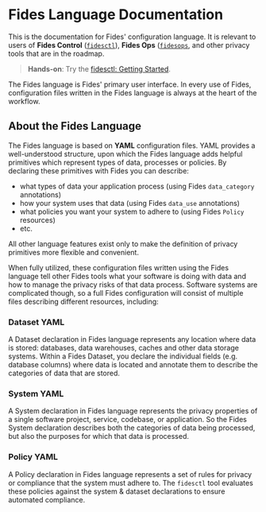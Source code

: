 # Fides Language Documentation

This is the documentation for Fides' configuration language. It is relevant to users of **Fides Control** ([`fidesctl`](https://github.com/ethyca/fides/)), **Fides Ops** ([`fidesops`](https://github.com/ethyca/fidesops/), and other privacy tools that are in the roadmap.

> **Hands-on**: Try the [fidesctl: Getting Started](../quickstart/overview.md).

The Fides language is Fides' primary user interface. In every use of Fides, configuration files written in the Fides language is always at the heart of the workflow.

## About the Fides Language

The Fides language is based on **YAML** configuration files. YAML provides a well-understood structure, upon which the Fides language adds helpful primitives which represent types of data, processes or policies. By declaring these primitives with Fides you can describe:

- what types of data your application process (using Fides `data_category` annotations)
- how your system uses that data (using Fides `data_use` annotations)
- what policies you want your system to adhere to (using Fides `Policy` resources)
- etc.

All other language features exist only to make the definition of privacy primitives more flexible and convenient.

When fully utilized, these configuration files written using the Fides language tell other Fides tools what your software is doing with data and how to manage the privacy risks of that data process. Software systems are complicated though, so a full Fides configuration will consist of multiple files describing different resources, including:

### Dataset YAML

A Dataset declaration in Fides language represents any location where data is stored: databases, data warehouses, caches and other data storage systems. Within a Fides Dataset, you declare the individual fields (e.g. database columns) where data is located and annotate them to describe the categories of data that are stored.

### System YAML

A System declaration in Fides language represents the privacy properties of a single software project, service, codebase, or application. So the Fides System declaration describes both the categories of data being processed, but also the purposes for which that data is processed.

### Policy YAML

A Policy declaration in Fides language represents a set of rules for privacy or compliance that the system must adhere to. The `fidesctl` tool evaluates these policies against the system & dataset declarations to ensure automated compliance.
